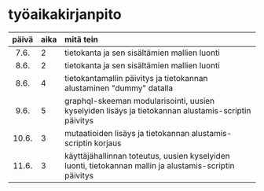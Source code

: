 # työaikakirjanpito

| päivä | aika | mitä tein                                                                                               |
| :---: | :--- | :------------------------------------------------------------------------------------------------------ |
| 7.6.  | 2    | tietokanta ja sen sisältämien mallien luonti                                                            |
| 8.6.  | 2    | tietokanta ja sen sisältämien mallien luonti                                                            |
| 8.6.  | 4    | tietokantamallin päivitys ja tietokannan alustaminen "dummy" datalla                                    |
| 9.6.  | 5    | graphql-skeeman modularisointi, uusien kyselyiden lisäys ja tietokannan alustamis-scriptin päivitys     |
| 10.6. | 3    | mutaatioiden lisäys ja tietokannan alustamis-scriptin korjaus                                           |
| 11.6. | 3    | käyttäjähallinnan toteutus, uusien kyselyiden luonti, tietokannan mallin ja alustamis-scriptin päivitys |
